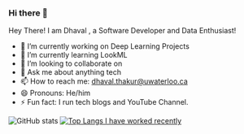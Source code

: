 ### Hi there 👋

<!--
**dhavalthakur/dhavalthakur** is a ✨ _special_ ✨ repository because its `README.md` (this file) appears on your GitHub profile.

Here are some ideas to get you started:

- 🔭 I’m currently working on 
- 🌱 I’m currently learning ...
- 👯 I’m looking to collaborate on ...
- 🤔 I’m looking for help with ...
- 💬 Ask me about ...
- 📫 How to reach me: ...
- 😄 Pronouns: ...
- ⚡ Fun fact: ...
-->
Hey There! I am Dhaval , a Software Developer and Data Enthusiast!

- 🔭 I’m currently working on Deep Learning Projects
- 🌱 I’m currently learning LookML
- 👯 I’m looking to collaborate on 
- 💬 Ask me about anything tech 
- 📫 How to reach me:  dhaval.thakur@uwaterloo.ca
- 😄 Pronouns: He/him
- ⚡ Fun fact: I run tech blogs and YouTube Channel.


![GitHub stats](https://github-readme-stats.vercel.app/api?username=dhavalthakur&show_icons=true)
[![Top Langs I have worked recently](https://github-readme-stats.vercel.app/api/top-langs/?username=dhavalthakur)](https://github.com/dhavalthakur/github-readme-stats)

